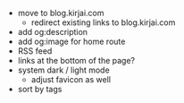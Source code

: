 - move to blog.kirjai.com
  - redirect existing links to blog.kirjai.com
- add og:description
- add og:image for home route
- RSS feed
- links at the bottom of the page?
- system dark / light mode
  - adjust favicon as well
- sort by tags
